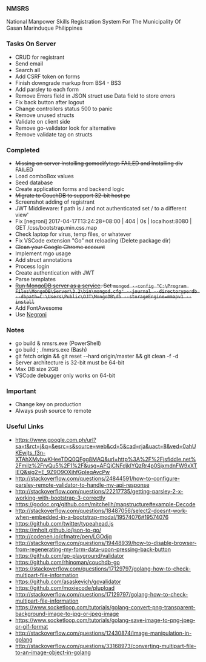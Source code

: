 ### NMSRS
National Manpower Skills Registration System For The Municipality Of Gasan Marinduque Philippines

### Tasks On Server
* CRUD for registrant
* Send email
* Search all
* Add CSRF token on forms
* Finish downgrade markup from BS4 - BS3
* Add parsley to each form
* Remove Errors field in JSON struct use Data field to store errors
* Fix back button after logout
* Change controllers status 500 to panic
* Remove unused structs
* Validate on client side
* Remove go-validator look for alternative
* Remove validate tag on structs

### Completed
* ~~Missing on server Installing gomodifytags FAILED and Installing dlv FAILED~~
* Load comboBox values
* Seed database
* Create application forms and backend logic
* ~~Migrate to CouchDB to support 32-bit host pc~~
* Screenshot adding of registrant
* JWT Middleware: f path is / and not authenticated set / to a different view'
* Fix [negroni] 2017-04-17T13:24:28+08:00 | 404 | 0s | localhost:8080 | GET /css/bootstrap.min.css.map
* Check laptop for virus, temp files, or whatever
* Fix VSCode extension "Go" not reloading (Delete package dir)
* ~~Clean your Google Chrome account~~
* Implement mgo usage
* Add struct annotations
* Process login
* Create authentication with JWT
* Parse templates
* ~~[Run MongoDB server as a service](https://docs.mongodb.com/manual/tutorial/install-mongodb-on-windows/#configure-a-windows-service-for-mongodb-community-edition). Set `mongod --config "C:\Program Files\MongoDB\Server\3.2\bin\mongod.cfg" --journal --directoryperdb --dbpath=C:\Users\Public\OJT\MongoDB\db --storageEngine=mmapv1 --install`~~
* Add FontAwesome
* Use [Negroni](https://github.com/urfave/negroni)

### Notes
* go build & nmsrs.exe (PowerShell)
* go build ; ./nmsrs.exe (Bash)
* git fetch origin && git reset --hard origin/master && git clean -f -d
* Server architecture is 32-bit must be 64-bit
* Max DB size 2GB
* VSCode debugger only works on 64-bit

### Important
* Change key on production
* Always push source to remote

### Useful Links
* https://www.google.com.ph/url?sa=t&rct=j&q=&esrc=s&source=web&cd=5&cad=rja&uact=8&ved=0ahUKEwjts_f3n-XTAhXMybwKHeeTDQ0QFgg8MAQ&url=http%3A%2F%2Fjsfiddle.net%2Fmilz%2FryQu5%2F1%2F&usg=AFQjCNFdjklYQzRr4p0SjxmdnFW9xXTlEQ&sig2=E_9Z9O9OXihfGpIeqAvcPw
* http://stackoverflow.com/questions/24844591/how-to-configure-parsley-remote-validator-to-handle-my-api-response
* http://stackoverflow.com/questions/22217735/getting-parsley-2-x-working-with-bootstrap-3-correctly
* https://godoc.org/github.com/mitchellh/mapstructure#example-Decode
* http://stackoverflow.com/questions/18487056/select2-doesnt-work-when-embedded-in-a-bootstrap-modal/19574076#19574076
* https://github.com/twitter/typeahead.js
* https://mholt.github.io/json-to-go/
* http://codepen.io/cfmatre/pen/LGOdjq
* http://stackoverflow.com/questions/19448939/how-to-disable-browser-from-regenerating-my-form-data-upon-pressing-back-button
* https://github.com/go-playground/validator
* https://github.com/rhinoman/couchdb-go
* https://stackoverflow.com/questions/17129797/golang-how-to-check-multipart-file-information
* https://github.com/asaskevich/govalidator
* https://github.com/moxiecode/plupload
* http://stackoverflow.com/questions/17129797/golang-how-to-check-multipart-file-information
* https://www.socketloop.com/tutorials/golang-convert-png-transparent-background-image-to-jpg-or-jpeg-image
* https://www.socketloop.com/tutorials/golang-save-image-to-png-jpeg-or-gif-format
* http://stackoverflow.com/questions/12430874/image-manipulation-in-golang
* http://stackoverflow.com/questions/33168973/converting-multipart-file-to-an-image-object-in-golang
